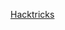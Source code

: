
[Hacktricks](https://book.hacktricks.wiki/en/windows-hardening/checklist-windows-privilege-escalation.html)